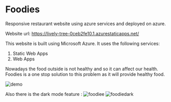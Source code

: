 # Foodies
Responsive restaurant website using azure services and deployed on azure.

Website url:
https://lively-tree-0ceb2fe10.1.azurestaticapps.net/

This website is built using Microsoft Azure. It uses the following services:
1. Static Web Apps
2. Web Apps

Nowadays the food outside is not healthy and so it can affect our health. Foodies is a one stop solution to this problem as it will provide healthy food.

![demo](https://user-images.githubusercontent.com/64072708/171562923-ecf85dfe-9d29-4fe7-82d5-50478978435c.gif)



Also there is the dark mode feature :
![foodiee](https://user-images.githubusercontent.com/64072708/171563850-23020867-078d-44ab-bfad-74d7ef842e37.PNG)
![foodiedark](https://user-images.githubusercontent.com/64072708/171563870-b460a26c-e98c-4d8d-bcd9-f745e6df40e3.PNG)
